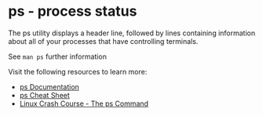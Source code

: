 # ps - process status

The ps utility displays a header line, followed by lines containing information about all of your processes that have controlling terminals.

See `man ps` further information

Visit the following resources to learn more:

- [ps Documentation](https://man7.org/linux/man-pages/man1/ps.1.html)
- [ps Cheat Sheet](https://www.sysadmin.md/ps-cheatsheet.html)
- [Linux Crash Course - The ps Command](https://www.youtube.com/watch?v=wYwGNgsfN3I)

